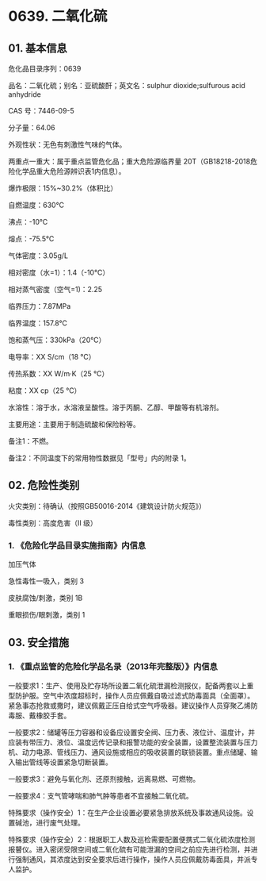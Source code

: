# 0639. 二氧化硫

## 01. 基本信息

危化品目录序列：0639

品名：二氧化硫；别名：亚硫酸酐；英文名：sulphur dioxide;sulfurous acid anhydride

CAS 号：7446-09-5

分子量：64.06

外观性状：无色有刺激性气味的气体。

两重点一重大：属于重点监管危化品；重大危险源临界量 20T（GB18218-2018危险化学品重大危险源辨识表1内信息）。

爆炸极限：15%~30.2%（体积比）

自燃温度：630℃

沸点：-10℃

熔点：-75.5℃

气体密度：3.05g/L

相对密度（水=1）：1.4（-10℃）

相对蒸气密度（空气=1)：2.25

临界压力：7.87MPa

临界温度：157.8℃

饱和蒸气压：330kPa（20℃）

电导率：XX S/cm（18 ℃）

传热系数：XX W/m·K（25 ℃）

粘度：XX cp（25 ℃）

水溶性：溶于水，水溶液呈酸性。溶于丙酮、乙醇、甲酸等有机溶剂。

主要用途：主要用于制造硫酸和保险粉等。

备注1：不燃。

备注2：不同温度下的常用物性数据见「型号」内的附录 1。

## 02. 危险性类别

火灾类别：待确认（按照GB50016-2014《建筑设计防火规范》）

毒性类别：高度危害（II 级）

### 1. 《危险化学品目录实施指南》内信息

加压气体

急性毒性一吸入，类别 3 

皮肤腐蚀/刺激，类别 1B 

重眼损伤/眼刺激，类别 1

## 03. 安全措施

### 1. 《重点监管的危险化学品名录（2013年完整版）》内信息

一般要求1：生产、使用及贮存场所设置二氧化硫泄漏检测报仪，配备两套以上重型防护服。空气中浓度超标时，操作人员应佩戴自吸过滤式防毒面具（全面罩）。紧急事态抢救或撒时，建议佩戴正压自给式空气呼吸器。建议操作人员穿聚乙烯防毒服、戴橡胶手套。

一般要求2：储罐等压力容器和设备应设置安全阀、压力表、液位计、温度计，并应装有带压力、液位、温度远传记录和报警功能的安全装置，设置整流装置与压力机、动力电源、管线压力、通风设施或相应的吸收装置的联锁装置。重点储罐、输入输出管线等设置紧急切断装置。

一般要求3：避免与氧化剂、还原剂接触，远离易燃、可燃物。

一般要求4：支气管哮喘和肺气肿等患者不宜接触二氧化硫。

特殊要求（操作安全）1：在生产企业设置必要紧急排放系统及事故通风设施。设置碱池，进行废气处理。

特殊要求（操作安全）2：根据职工人数及巡检需要配置便携式二氧化硫浓度检测报瞽仪。进入密闭受限空间或二氧化硫有可能泄漏的空间之前应先进行检测，并进行强制通风，其浓度达到安全要求后进行操作，操作人员应佩戴防毒面具，并派专人监护。
